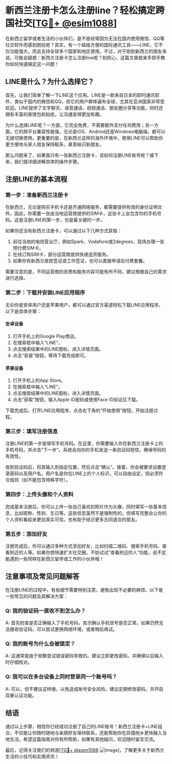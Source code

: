 # 新西兰注册卡怎么注册line？轻松搞定跨国社交[[TG💪+ @esim1088](https://t.me/s/esim1088)]

在新西兰留学或者生活的小伙伴们，是不是经常因为无法在国内使用微信、QQ等社交软件而感到困扰呢？其实，有一个超级方便的国际通讯工具——LINE，它不仅功能强大，而且支持全球多个国家和地区使用。不过，对于刚到新西兰的朋友来说，可能会疑惑：新西兰注册卡怎么注册line呢？别担心，这篇文章就来手把手教你如何快速搞定这一问题！

## LINE是什么？为什么选择它？

首先，让我们简单了解一下LINE这个应用。LINE是一款来自日本的即时通讯软件，类似于国内的微信和QQ，但它的用户群体遍布全球，尤其在亚洲国家非常受欢迎。LINE提供了文字聊天、语音通话、视频通话、朋友圈分享等功能，同时还拥有丰富的表情包和贴纸，让沟通变得更加有趣。

为什么选择LINE呢？一方面，它完全免费，不需要额外支付任何费用；另一方面，它的跨平台兼容性极强，无论是iOS、Android还是Windows电脑端，都可以无缝切换使用。更重要的是，在新西兰这样的海外环境中，使用LINE可以帮助你更方便地与家人朋友保持联系，甚至结识新朋友。

那么问题来了，如果我只有一张新西兰注册卡，该如何注册LINE账号呢？接下来，我们就详细讲解具体的操作步骤。

## 注册LINE的基本流程

### 第一步：准备新西兰注册卡

在新西兰，无论是购买手机卡还是开通网络服务，都需要提供有效的身份证明文件。因此，你需要一张由当地运营商提供的SIM卡，这张卡上会包含你的手机号码。这是注册LINE的第一步，也是最关键的一步。

如果你还没有新西兰注册卡，可以通过以下几种方式获取：
1. 前往当地的电信营业厅，例如Spark、Vodafone或2degrees，现场办理一张预付费SIM卡。
2. 在线订购SIM卡，部分运营商提供快递送货服务。
3. 如果你有新西兰居民签证或工作签证，也可以直接申请后付费套餐。

需要注意的是，不同运营商的资费和服务内容可能有所不同，建议根据自己的需求进行选择。

### 第二步：下载并安装LINE应用程序

无论你是安卓用户还是苹果用户，都可以通过官方渠道轻松下载LINE应用程序。以下是具体步骤：

#### 安卓设备
1. 打开手机上的Google Play商店。
2. 在搜索框中输入“LINE”。
3. 点击搜索结果中的LINE图标，进入详情页面。
4. 点击“安装”按钮，等待下载完成即可。

#### 苹果设备
1. 打开手机上的App Store。
2. 在搜索框中输入“LINE”。
3. 点击搜索结果中的LINE图标，进入详情页面。
4. 点击“获取”按钮，输入Apple ID密码或使用Face ID验证后下载。

下载完成后，打开LINE应用程序，点击右下角的“开始使用”按钮，开始注册过程。

### 第三步：填写注册信息

注册LINE的第一步是填写手机号码。在这里，你需要输入你在新西兰注册卡上的手机号码，并点击“下一步”。系统会向你的手机发送一条验证码短信，确保号码的有效性。

收到验证码后，将其输入到指定位置，然后点击“确认”。接着，你会被要求设置登录密码以及用户名。用户名是你在LINE上的个人标识，可以自由设定，但必须符合规则（如不能包含特殊字符）。

### 第四步：上传头像和个人资料

完成基本注册后，你可以上传一张自己喜欢的照片作为头像，同时填写一些基本信息，比如昵称、性别、生日等。这些信息虽然不是强制性的，但填写完整会让你的个人资料看起来更加真实可信，也有助于结识更多志同道合的朋友。

### 第五步：添加好友

注册完成后，你可以通过多种方式添加好友，比如扫描二维码、搜索手机号码、查看附近的人等。如果你想快速扩大社交圈，不妨试试“查看附近的人”功能，说不定能遇到一些同样在新西兰留学或工作的小伙伴哦！

## 注意事项及常见问题解答

在注册LINE的过程中，有些细节需要特别注意，避免出现不必要的麻烦。以下是一些常见的问题及其解决方案：

### Q: 我的验证码一直收不到怎么办？
A: 首先检查是否正确输入了手机号码，其次确认手机信号是否正常。如果仍然无法接收验证码，可以尝试更换网络环境，或者稍后再试。

### Q: 我的账号为什么会被锁定？
A: 这通常是由于频繁尝试错误密码导致的。建议立即更改密码，并确保以后输入时仔细核对。

### Q: 我可以在多台设备上同时登录同一个账号吗？
A: 可以，但不建议这样做，以免造成账号安全风险。建议定期修改密码，并开启双重认证功能。

## 结语

通过以上步骤，相信你已经成功注册了自己的LINE账号！新西兰注册卡+LINE组合，不仅能让你随时随地与亲朋好友保持联系，还能帮助你在异国他乡更快融入当地生活。希望这篇指南对你有所帮助，如果有其他疑问，欢迎随时留言交流。

最后，记得关注我们的频道[[TG💪+ @esim1088](https://t.me/s/esim1088) ![Image](https://i.postimg.cc/4NQfJmqS/Snipaste-2025-05-13-00-14-12.png)]，了解更多关于新西兰生活的小技巧和实用资讯！